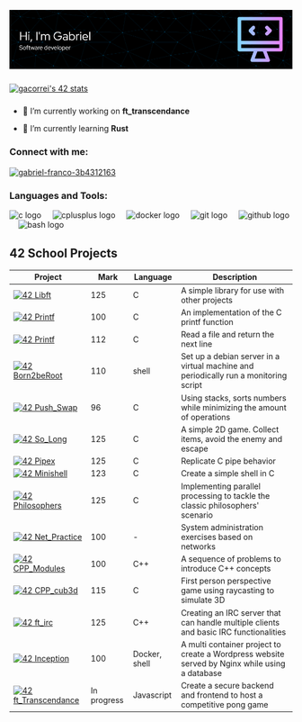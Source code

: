 ![Header](./github-header-image.png)

###
[![gacorrei's 42 stats](https://badge.mediaplus.ma/darkblue/gacorrei?1337Badge=off&UM6P=off)](https://github.com/oakoudad/badge42)
###

- 🔭 I’m currently working on **ft_transcendance**

- 🌱 I’m currently learning **Rust**

<h3 align="left">Connect with me:</h3>
<p align="left">
<a href="https://linkedin.com/in/gabriel-franco-3b4312163" target="blank"><img align="center" src="https://raw.githubusercontent.com/rahuldkjain/github-profile-readme-generator/master/src/images/icons/Social/linked-in-alt.svg" alt="gabriel-franco-3b4312163" height="30" width="40" /></a>
</p>

<h3 align="left">Languages and Tools:</h3>
<div align="left">
  <img src="https://cdn.jsdelivr.net/gh/devicons/devicon/icons/c/c-original.svg" height="40" alt="c logo"  />
  <img width="12" />
  <img src="https://cdn.jsdelivr.net/gh/devicons/devicon/icons/cplusplus/cplusplus-original.svg" height="40" alt="cplusplus logo"  />
  <img width="12" />
  <img src="https://cdn.jsdelivr.net/gh/devicons/devicon/icons/docker/docker-original.svg" height="40" alt="docker logo"  />
  <img width="12" />
  <img src="https://cdn.jsdelivr.net/gh/devicons/devicon/icons/git/git-original.svg" height="40" alt="git logo"  />
  <img width="12" />
  <img src="https://cdn.jsdelivr.net/gh/devicons/devicon/icons/github/github-original.svg" height="40" alt="github logo"  />
  <img width="12" />
  <img src="https://cdn.jsdelivr.net/gh/devicons/devicon/icons/bash/bash-original.svg" height="40" alt="bash logo"  />
</div>

## 42 School Projects

| Project | Mark | Language | Description |
| --- | --- | --- | --- |
| <a href="https://github.com/Zen55er/libft">![42 Libft](https://github.com/Zen55er/Zen55er/blob/main/libftm.png)</a> | 125 | C | A simple library for use with other projects |
| <a href="https://github.com/Zen55er/ft_printf">![42 Printf](https://github.com/Zen55er/Zen55er/blob/main/ft_printfn.png)</a> | 100 | C | An implementation of the C printf function |
| <a href="https://github.com/Zen55er/get_next_line">![42 Printf](https://github.com/Zen55er/Zen55er/blob/main/get_next_linee.png)</a> | 112 | C | Read a file and return the next line |
| <a href="https://github.com/Zen55er/born2beroot">![42 Born2beRoot](https://github.com/Zen55er/Zen55er/blob/main/born2beroote.png)</a> | 110 | shell | Set up a debian server in a virtual machine and periodically run a monitoring script |
| <a href="https://github.com/Zen55er/push_swap">![42 Push_Swap](https://github.com/Zen55er/Zen55er/blob/main/push_swapn.png)</a> | 96 | C | Using stacks, sorts numbers while minimizing the amount of operations |
| <a href="https://github.com/Zen55er/so_long">![42 So_Long](https://github.com/Zen55er/Zen55er/blob/main/so_longm.png)</a> | 125 | C | A simple 2D game. Collect items, avoid the enemy and escape |
| <a href="https://github.com/Zen55er/pipex">![42 Pipex](https://github.com/Zen55er/Zen55er/blob/main/pipexm.png)</a> | 125 | C | Replicate C pipe behavior |
| <a href="https://github.com/Zen55er/Minishell">![42 Minishell](https://github.com/Zen55er/Zen55er/blob/main/minishelle.png)</a> | 123 | C | Create a simple shell in C |
| <a href="https://github.com/Zen55er/Philosophers">![42 Philosophers](https://github.com/Zen55er/Zen55er/blob/main/philosophersm.png)</a> | 125 | C | Implementing parallel processing to tackle the classic philosophers' scenario |
| <a href="https://github.com/Zen55er/Net_practice">![42 Net_Practice](https://github.com/Zen55er/Zen55er/blob/main/netpracticen.png)</a> | 100 | - | System administration exercises based on networks |
| <a href="https://github.com/Zen55er/CPP-modules">![42 CPP_Modules](https://github.com/Zen55er/Zen55er/blob/main/cppm.png)</a> | 100 | C++ | A sequence of problems to introduce C++ concepts |
| <a href="https://github.com/Zen55er/cub3d">![42 CPP_cub3d](https://github.com/Zen55er/Zen55er/blob/main/cub3de.png)</a> | 115 | C | First person perspective game using raycasting to simulate 3D |
| <a href="https://github.com/Zen55er/ft_irc">![42 ft_irc](https://github.com/Zen55er/Zen55er/blob/main/ft_ircm.png)</a> | 125 | C++ | Creating an IRC server that can handle multiple clients and basic IRC functionalities |
| <a href="https://github.com/Zen55er/Inception">![42 Inception](https://github.com/Zen55er/Zen55er/blob/main/inceptionn.png)</a> | 100 | Docker, shell | A multi container project to create a Wordpress website served by Nginx while using a database|
| <a href="https://github.com/Zen55er">![42 ft_Transcendance](https://github.com/Zen55er/Zen55er/blob/main/ft_transcendencem.png)</a> | In progress | Javascript | Create a secure backend and frontend to host a competitive pong game |

###
